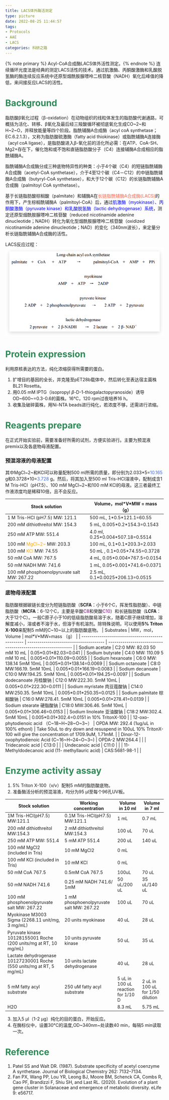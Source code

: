 ```yaml
---
title: LACS体外酶活测定
type: picture
date: 2022-08-25 11:44:57
tags:
- Protocols
- AAE
- LACS
categories: 科研之路
---
```


<meta name="referrer" content="no-referrer" />


{% note primary %} Acyl-CoA合成酶LACS体外活性测定。{% endnote %}
连续循环光度法是经典的测定LACS活性的技术。通过肌激酶、丙酮酸激酶和乳酸脱氢酶的酶连续反应系统中还原型烟酰胺腺嘌呤二核苷酸（NADH）氧化后峰值的降低，来间接反应LACS的活性。

<!--more-->
# <font color=seagreen>Background</font>
脂肪酸β氧化过程（β-oxidation）在动物组织的线粒体发生的脂肪酸代谢通路，可概括为活化、转移、β氧化及最后经三羧酸循环被彻底氧化生成CO~2~和H~2~O，并释放能量等四个阶段。脂酰辅酶A合成酶（acyl coA synthetase；EC.6.2.1.3），又称为脂肪酸硫激酶（fatty acid thiokinase）或脂酰辅酶A连接酶（acyl coA ligase），是脂肪酸进入β-氧化前的活化所必需：在ATP、CoA-SH、Mg2+存在下，催化饱和或不饱和直链脂肪酸分子（C4）连接辅酶A合成相应的脂酰辅酶A。

脂酰辅酶A合成酶分成三种底物特异性的种类：小于4个碳（C4）的短链脂酰辅酶A合成酶（acetyl-CoA synthetase），介于4至12个碳（C4－C12）的中链脂酰辅酶A合成酶（butyryl-CoA synthetase），和大于12个碳（C12）的长链脂酰辅酶A合成酶（palmitoyl CoA synthetase）。

基于长链脂肪酸棕榈酸（palmitate）和辅酶A在<font color=tomato>长链脂酰辅酶A合成酶(LACS)</font>的作用下，产生棕榈酰辅酶A（palmitoyl-CoA）后，通过<font color=blue>肌激酶（myokinase）、丙酮酸激酶（pyruvate kinase）和乳酸脱氢酶（lactic dehydrogenase）系统</font>，测定还原型烟酰胺腺嘌呤二核苷酸（reduced nicotinamide adenine dinucleotide；NADH）转化为氧化型烟酰胺腺嘌呤二核苷酸（oxidized nicotinamide adenine dinucleotide；NAD）的变化（340nm波长），来定量分析长链脂酰辅酶A合成酶的活性。

LACS反应过程：
![2022-08-26-6cEXGN](https://raw.githubusercontent.com/Lxmic/Picture-bed/master/uPic/2022-08-26-6cEXGN.png)

# <font color=seagreen>Protein expression</font>
利用原核表达的方法，纯化浓缩获得所需要的蛋白。
1. 扩增目的基因的全长，并克隆至pET28b载体中，然后转化至表达宿主菌株BL21 Rosetta。
2. 用0.05 mM IPTG（isopropyl *β*-D-1-thiogalactopyranoside）诱导OD~600~=0.3-0.6的菌株。16°C，120 rpm过夜培养16 h。
3. 收集及破碎菌株，用Ni-NTA beads进行纯化，若浓度不够，还需进行浓缩。

# <font color=seagreen>Reagents prepare</font>
在正式开始实验前，需要准备好所需的试剂，方便实验进行。主要为预混液premix以及各底物母液配置。

### 预混溶液的母液配置
其中MgCl~2~和KCl可以称量配制500 ml所需的质量，即分别为2.033\*5=<font color=royalblue>10.165</font> g和0.3728\*10=<font color=royalblue>3.728</font> g。然后，将其加入至500 ml Tris-HCl溶液中，配制成含1 M Tris-HCl（pH7.5）、100 mM MgCl~2~和100 mM KCl的母液。这三者最终工作液浓度均是稀释10倍，且不会反应。

| Stock  solution                                    | Volume，mol\*V\*MW = mass（g）      |
| -------------------------------------------------- | ----------------------------------- |
| 1 M Tris-HCl (pH7.5) MW: 121.1                     | 500 mL, 1\*0.5\*121.1=60.55         |
| 200 mM dithiothreitol MW: 154.3                    | 5 mL, 0.005\*0.2\*154.3=0.1543      |
| 250 mM ATP MW: 551.4                               | 4.0 ml,  0.25\*0.004\*507.18=0.5514 |
| 100 mM <font color=orange>MgCl~2~</font> MW: 203.3 | 100 mL, 0.1\*0.1\*203.3=2.033       |
| 100 mM <font color=orange>KCl</font> MW: 74.55     | 50 mL , 0.1\*0.05\*74.55=0.3728     |
| 50 mM CoA MW: 767.5                                | 4 mL, 0.05\*0.004\*767.5=0.0154     |
| 50 mM NADH MW: 741.6                               | 1 mL, 0.05\*0.001\*741.6=0.0371     |
| 100 mM phosphoenolpyruvate salt MW: 267.22         | 2.5 mL, 0.1\*0.0025\*206.13=0.0515  |


### 底物母液配置
脂肪酸根据碳链长度分为短链脂肪酸（**SCFA**：小于6个C，挥发性脂肪酸）、中链脂肪酸（**MCFA**：6-12个C，主要是辛酸<font color=purple>C8</font>和癸酸<font color=purple>C10</font>）和长链脂肪酸（**LCFA**：大于12个C）。一般C原子小于10的低级脂肪酸易溶于水，随着C原子继续增加，溶解度减小，溶或者不溶于水，但溶于有机溶剂。除特殊说明，可以使用**5% Triton X-100**来配制5 mM的C~10~以上的脂肪酸底物。
| Substrates                                        | MW，mol，Volume                        | mol\*V\*MW=mass （g）                                        |
| ------------------------------------------------- | -------------------------------------- | ------------------------------------------------------------ |
| Sodium acetate                                    | C2:0 MW: 82.03 50 mM 10 mL             | 0.05\*0.01\*82.03=0.041                                      |
| Sodium butyrate                                   | C4:0 MW: 110.09 5 mM 10 mL             | 0.005\*0.01\*110.09=0.0055                                   |
| Sodium hexanoate                                  | C6:0 MW: 138.14 5mM 10mL               | 0.005\*0.01\*138.14=0.0069                                   |
| Sodium octanoate                                  | C8:0 MW:166.19. 5mM 10mL               | 0.005\*0.01\*166.19=0.0083                                   |
| Sodium decanoate                                  | C10:0 MW:194.25. 5mM 10mL              | 0.005\*0.01\*194.25=0.0097                                   |
| Sodium dodecanoate 月桂酸钠                       | C12:0 MW:222.30. 5mM 10mL              | 0.005\*0.01\*222.30=0.0111                                   |
| Sodium myristate  肉豆蔻酸钠                      | C14:0 MW:250.35. 5mM 10mL              | 0.005\*0.01\*250.35=0.0125                                   |
| Sodium palmitate  棕榈酸钠                        | C16:0 MW:278.41. 5mM 10mL              | 0.005\*0.01\*278.41=0.0139                                   |
| Sodium stearate  硬脂酸钠                         | C18:0 MW:306.46. 5mM 10mL              | 0.005\*0.01\*306.46=0.0153                                   |
| Sodium linoleate 亚油酸钠                         | C18:2 MW:302.4. 5mM 10mL               | 0.005\*0.01\*302.4=0.0151 in 10% TritonX-100                 |
| 12-oxo-phytodienoic acid  （C~18~H~28~O~3~）      | OPDA MW: 292.4 (1ug/uL in 100% ethonl) | Take 50uL to dry down and resuspend  in 100uL 10% TritonX-100 will give the concentration of 1709.9uM, 1.71mM. |
| Dinor-12-oxophytodienoic Acid  (C~16~H~24~O~3~)   | OPDA-2 MW:264.4                        |                                                              |
| Tridecanoic  acid                                 | C13:0                                  |                                                              |
| Undecanoic  acid                                  | C11:0                                  |                                                              |
| 11- Methyldodecanoic acid (11- methyllauric acid) | CAS:5681-98-1                          |                                                              |

# <font color=seagreen>Enzyme activity assay</font>
1. 5% Triton X-100（v/v）配制5 mM的脂肪酸底物。
2. 准备酶活分析的预混溶液，均分为95 µl至每个96孔UV板。

| Stock  solution                                              | Working concentration                    | Volume in 10 ml                    | Volume in 7 ml                   |
| ------------------------------------------------------------ | ---------------------------------------- | ---------------------------------- | -------------------------------- |
| 1M Tris-HCl(pH7.5) MW:121.1                                  | 0.1M Tris-HCl(pH7.5) MW:121.1            | 1 mL                               | 0.7 mL                           |
| 200 mM dithiothreitol MW:154.3                               | 2 mM dithiothreitol MW:154.3             | 100 uL                             | 70 uL                            |
| 250 mM ATP MW: 551.4                                         | 5 mM ATP 551.4                           | 200 uL                             | 140 uL                           |
| 100 mM MgCl2 (included in Tris)                              | 10 mM MgCl2                              | 0 mL                               |                                  |
| 100 mM KCl (included  in Tris)                               | 10 mM KCl                                | 0 mL                               |                                  |
| 50 mM CoA 767.5                                              | 0.5mM CoA 767.5                          | 100uL                              | 70 uL                            |
| 50 mM NADH 741.6                                             | 0.25 mM NADH 741.6/ 1mM                  | 50 uL/200 uL                       | 35 uL/140 uL                     |
| 100 mM phosphoenolpyruvate salt MW: 267.22                   | 1 mM phosphoenolpyruvate salt MW: 267.22 | 100 uL                             | 70 uL                            |
| Myokinase M3003 Sigma (2268.11  unit/mg, 3 mg/mL)            | 20 units myokinase                       | 40 uL                              | 28 uL                            |
| Pyruvate kinase 10128155001 Roche (200 units/mg at RT, 10  mg/mL) | 10 units pyruvate  kinase                | 50 uL                              | 35 uL                            |
| Lactate dehydrogenase 10127230001 Roche (550 units/mg  at RT, 5  mg/mL) | 10 units lactate dehydrogenase           | 40 uL                              | 28 uL                            |
| 5 mM fatty acyl substrate                                    | 250 uM fatty acyl substrate              | 5 uL in 100 uL reaction for 1/10 D | 2 uL in 100 uL for 1/50 dilution |
| H2O                                                          |                                          | 8.3 mL                             | 5.75 mL                          |

3. 加入5 µl（1-2 µg）纯化的目的蛋白，开始反应。
4. 在酶标仪中，设置30°C的温度,OD~340nm~处读数40 min，每隔5 min读取一次。


# <font color=seagreen>Reference</font>
1. Patel SS and Walt DR. (1987). Substrate specificity of acetyl coenzyme A synthetase. Journal of Biological Chemistry 262: 7132–7134.
2. Fan PX, Wang PP, Lou YR, Leong BJ, Moore BM, Schenck CA, Combs R, Cao PF, Brandizzi F, Shiu SH, and Last RL. (2020). Evolution of a plant gene cluster in Solanaceae and emergence of metabolic diversity. eLife 9: e56717.


